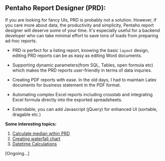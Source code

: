 ## Pentaho Report Designer (PRD): ##

If you are looking for fancy UIs, PRD is probably not a solution. However, if you
care more about data, the productivity and simplicity, Pentaho report designer
will deserve some of your time. It's especially useful for a backend developer
who can take minimal effort to save tons of loads from preparing ad-hoc reports.

* PRD is perfect for a listing report, knowing the basic `layout` design, editing PRD
  reports can be as easy as editing Word documents.

* Supporting dynamic parameters(from SQL, Tables, open formula etc) which makes the PRD 
  reports user-friendly in terms of data inquries.

* Creating PDF reports with ease. In the old days, I had to maintain Latex documents for 
  business statement in the PDF format.

* Automating complex Excel reports including crosstab and integrating Excel formula 
  directly into the exported spreadsheets.

* Extendable, you can add Javascript (jQuery) for enhanced UI (sortable, dragable etc.)

**Some interesting topics:**

1. [Calculate median wthin PRD](prd_calculate_median.md)
2. [Creating waterfall chart](prd_pdi_waterfall-chart.md)
3. [Datetime Calculations](prd_datetime_related.md)

[Ongoing...]

